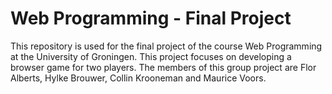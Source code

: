 # Web Programming - Final Project
This repository is used for the final project of the course Web Programming at the University of Groningen. This project focuses on developing a browser game for two players. The members of this group project are Flor Alberts, Hylke Brouwer, Collin Krooneman and Maurice Voors.
